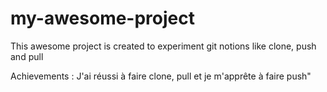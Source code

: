 # my-awesome-project

This awesome project is created to experiment git notions like clone, push and pull

Achievements : J'ai réussi à faire clone, pull et je m'apprête à faire push"
